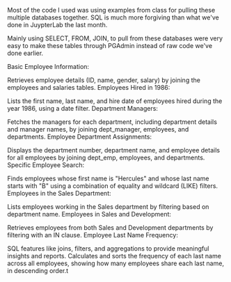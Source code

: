 Most of the code I used was using examples from class for pulling these multiple databases together. SQL is much more forgiving than what we've done in JuypterLab the last month. 

Mainly using SELECT, FROM, JOIN, to pull from these databases were very easy to make these tables through PGAdmin instead of raw code we've done earlier. 

Basic Employee Information:

Retrieves employee details (ID, name, gender, salary) by joining the employees and salaries tables.
Employees Hired in 1986:

Lists the first name, last name, and hire date of employees hired during the year 1986, using a date filter.
Department Managers:

Fetches the managers for each department, including department details and manager names, by joining dept_manager, employees, and departments.
Employee Department Assignments:

Displays the department number, department name, and employee details for all employees by joining dept_emp, employees, and departments.
Specific Employee Search:

Finds employees whose first name is "Hercules" and whose last name starts with "B" using a combination of equality and wildcard (LIKE) filters.
Employees in the Sales Department:

Lists employees working in the Sales department by filtering based on department name.
Employees in Sales and Development:

Retrieves employees from both Sales and Development departments by filtering with an IN clause.
Employee Last Name Frequency:

SQL features like joins, filters, and aggregations to provide meaningful insights and reports. Calculates and sorts the frequency of each last name across all employees, showing how many employees share each last name, in descending order.t
